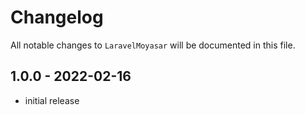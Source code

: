 # Changelog

All notable changes to `LaravelMoyasar` will be documented in this file.

## 1.0.0 - 2022-02-16

- initial release
